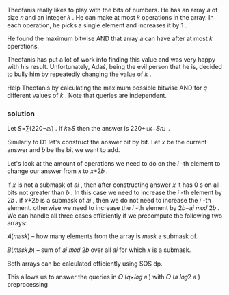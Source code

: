Theofanis really likes to play with the bits of numbers. He has an array 𝑎
of size 𝑛
and an integer 𝑘
. He can make at most 𝑘
operations in the array. In each operation, he picks a single element and increases it by 1
.

He found the maximum bitwise AND that array 𝑎
can have after at most 𝑘
operations.

Theofanis has put a lot of work into finding this value and was very happy with his result. Unfortunately, Adaś, being
the evil person that he is, decided to bully him by repeatedly changing the value of 𝑘
.

Help Theofanis by calculating the maximum possible bitwise AND for 𝑞
different values of 𝑘
. Note that queries are independent.

### solution

Let 𝑆=∑(220−𝑎𝑖)
. If 𝑘≥𝑆
then the answer is 220+⌊𝑘−𝑆𝑛⌋
.

Similarly to D1 let's construct the answer bit by bit. Let 𝑥
be the current answer and 𝑏
be the bit we want to add.

Let's look at the amount of operations we need to do on the 𝑖
-th element to change our answer from 𝑥
to 𝑥+2𝑏
.

if 𝑥
is not a submask of 𝑎𝑖
, then after constructing answer 𝑥
it has 0
s on all bits not greater than 𝑏
. In this case we need to increase the 𝑖
-th element by 2𝑏
.
if 𝑥+2𝑏
is a submask of 𝑎𝑖
, then we do not need to increase the 𝑖
-th element.
otherwise we need to increase the 𝑖
-th element by 2𝑏−𝑎𝑖
𝑚𝑜𝑑
2𝑏
.
We can handle all three cases efficiently if we precompute the following two arrays:

𝐴(𝑚𝑎𝑠𝑘)
– how many elements from the array is 𝑚𝑎𝑠𝑘
a submask of.

𝐵(𝑚𝑎𝑠𝑘,𝑏)
– sum of 𝑎𝑖
𝑚𝑜𝑑
2𝑏
over all 𝑎𝑖
for which 𝑥
is a submask.

Both arrays can be calculated efficiently using SOS dp.

This allows us to answer the queries in 𝑂
(𝑞×𝑙𝑜𝑔
𝑎
) with 𝑂
(𝑎
𝑙𝑜𝑔2
𝑎
) preprocessing